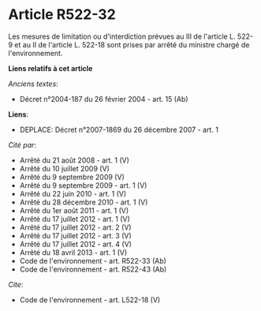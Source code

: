 # Article R522-32

Les mesures de limitation ou d'interdiction prévues au III de l'article L. 522-9 et au II de l'article L. 522-18 sont prises
par arrêté du ministre chargé de l'environnement.

**Liens relatifs à cet article**

_Anciens textes_:

  - Décret n°2004-187 du 26 février 2004 - art. 15 (Ab)

**Liens**:

  - DEPLACE: Décret n°2007-1869 du 26 décembre 2007 - art. 1

_Cité par_:

  - Arrêté du 21 août 2008 - art. 1 (V)
  - Arrêté du 10 juillet 2009 (V)
  - Arrêté du 9 septembre 2009 (V)
  - Arrêté du 9 septembre 2009 - art. 1 (V)
  - Arrêté du 22 juin 2010 - art. 1 (V)
  - Arrêté du 28 décembre 2010 - art. 1 (V)
  - Arrêté du 1er août 2011 - art. 1 (V)
  - Arrêté du 17 juillet 2012 - art. 1 (V)
  - Arrêté du 17 juillet 2012 - art. 2 (V)
  - Arrêté du 17 juillet 2012 - art. 3 (V)
  - Arrêté du 17 juillet 2012 - art. 4 (V)
  - Arrêté du 18 avril 2013 - art. 1 (V)
  - Code de l'environnement - art. R522-33 (Ab)
  - Code de l'environnement - art. R522-43 (Ab)

_Cite_:

  - Code de l'environnement - art. L522-18 (V)
